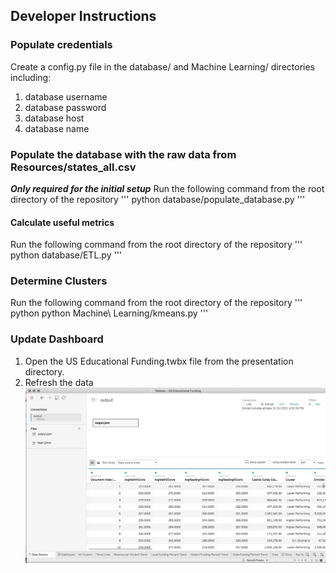 ## Developer Instructions

### Populate credentials

Create a config.py file in the database/ and Machine Learning/ directories including:
1. database username
2. database password
3. database host
4. database name

### Populate the database with the raw data from Resources/states_all.csv

***Only required for the initial setup***
Run the following command from the root directory of the repository
'''
python database/populate_database.py
'''

#### Calculate useful metrics

Run the following command from the root directory of the repository
'''
python database/ETL.py
'''

### Determine Clusters

Run the following command from the root directory of the repository
'''
python python Machine\ Learning/kmeans.py
'''

### Update Dashboard

1. Open the US Educational Funding.twbx file from the presentation directory.
2. Refresh the data
![tableau refresh](Resources/Images/tableau_refresh.png)
